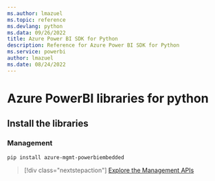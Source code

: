 ```yaml
---
ms.author: lmazuel
ms.topic: reference
ms.devlang: python
ms.data: 09/26/2022
title: Azure Power BI SDK for Python
description: Reference for Azure Power BI SDK for Python
ms.service: powerbi
author: lmazuel
ms.date: 08/24/2022
---
```

# Azure PowerBI libraries for python

## Install the libraries


### Management

```bash
pip install azure-mgmt-powerbiembedded
```

> [!div class="nextstepaction"]
> [Explore the Management APIs](/python/api/overview/azure/powerbi/management/resourcemanagement-powerbiembedded)